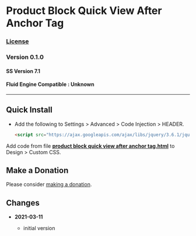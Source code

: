 # Product Block Quick View After Anchor Tag

### [License][99]

### Version 0.1.0

#### SS Version 7.1

#### Fluid Engine Compatible : Unknown

---

## Quick Install

* Add the following to Settings > Advanced > Code Injection > HEADER.
  
  ```html
  <script src="https://ajax.googleapis.com/ajax/libs/jquery/3.6.1/jquery.min.js"></script>
  ```
  
Add code from file
**[product block quick view after anchor tag.html](product%20block%20quick%20view%20after%20anchor%20tag.html#L1)**
to Design > Custom CSS.

## Make a Donation

Please consider
[making a donation](https://github.com/tomsWebConsulting/twcsl#make-a-donation).

## Changes

<!-- * **2022-04-13**

  * fix for visual issues with some gallery block designs
  * bumped version to 0.5.2
  -->
* **2021-03-11**

  * initial version

[99]: https://github.com/tomsWebConsulting/twcsl/blob/main/LICENSE.txt#L1
